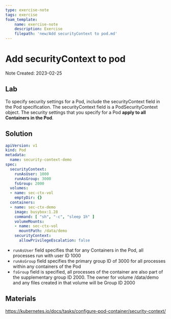 ```yaml
---
type: exercise-note
tags: exercise
foam_template:
    name: exercise-note
    description: Exercise
    filepath: 'new/Add securityContext to pod.md'
---
```

# Add securityContext to pod
Note Created: 2023-02-25

## Lab 

To specify security settings for a Pod, include the securityContext field in the Pod specification. The securityContext field is a PodSecurityContext object. The security settings that you specify for a Pod **apply to all Containers in the Pod**.

## Solution

```yaml
apiVersion: v1
kind: Pod
metadata:
  name: security-context-demo
spec:
  securityContext:
    runAsUser: 1000
    runAsGroup: 3000
    fsGroup: 2000
  volumes:
  - name: sec-ctx-vol
    emptyDir: {}
  containers:
  - name: sec-ctx-demo
    image: busybox:1.28
    command: [ "sh", "-c", "sleep 1h" ]
    volumeMounts:
    - name: sec-ctx-vol
      mountPath: /data/demo
    securityContext:
      allowPrivilegeEscalation: false
```

- `runAsUser` field specifies that for any Containers in the Pod, all processes run with user ID 1000
- `runAsGroup` field specifies the primary group ID of 3000 for all processes within any containers of the Pod
- `fsGroup` field is specified, all processes of the container are also part of the supplementary group ID 2000. The owner for volume /data/demo and any files created in that volume will be Group ID 2000

## Materials
https://kubernetes.io/docs/tasks/configure-pod-container/security-context/